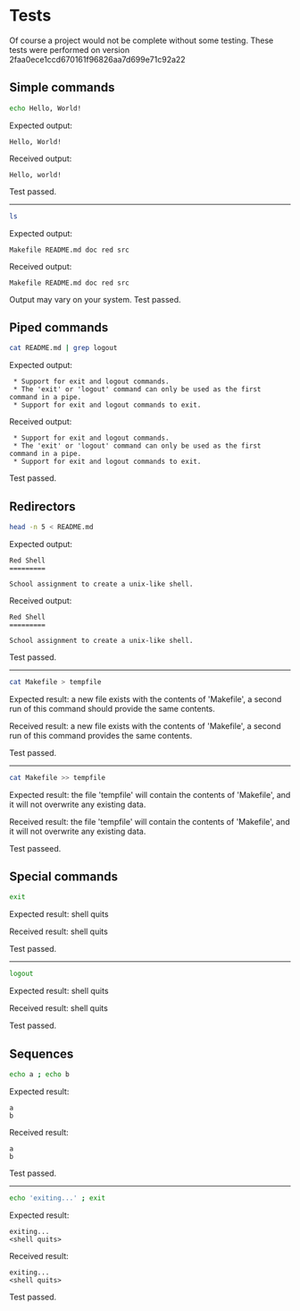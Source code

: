 Tests
=====

Of course a project would not be complete without some testing. 
These tests were performed on version 2faa0ece1ccd670161f96826aa7d699e71c92a22

Simple commands
---------------

```sh
echo Hello, World!
```
Expected output: 
```
Hello, World!
```
Received output: 
```
Hello, world!
```
Test passed.

 * * * 

```sh
ls
```
Expected output: 
```
Makefile README.md doc red src
```
Received output: 
```
Makefile README.md doc red src
```
Output may vary on your system.
Test passed.

Piped commands
--------------

```sh
cat README.md | grep logout
```

Expected output:
```
 * Support for exit and logout commands.
 * The 'exit' or 'logout' command can only be used as the first command in a pipe.
 * Support for exit and logout commands to exit.
```
Received output:
```
 * Support for exit and logout commands.
 * The 'exit' or 'logout' command can only be used as the first command in a pipe.
 * Support for exit and logout commands to exit.
```
Test passed.

Redirectors
-----------

```sh
head -n 5 < README.md
```
Expected output:
```
Red Shell
=========

School assignment to create a unix-like shell. 

```
Received output:
```
Red Shell
=========

School assignment to create a unix-like shell. 

```
Test passed.

 * * *

```sh
cat Makefile > tempfile
```
Expected result: a new file exists with the contents of 'Makefile', a second run of this command should provide the same contents.

Received result: a new file exists with the contents of 'Makefile', a second run of this command provides the same contents.

Test passed.

 * * *

```sh
cat Makefile >> tempfile
```
Expected result: the file 'tempfile' will contain the contents of 'Makefile', and it will not overwrite any existing data.

Received result: the file 'tempfile' will contain the contents of 'Makefile', and it will not overwrite any existing data.

Test passeed.

Special commands
----------------

```sh
exit
```
Expected result: shell quits

Received result: shell quits

Test passed.

 * * *

```sh
logout
```
Expected result: shell quits

Received result: shell quits

Test passed.

Sequences
---------

```sh
echo a ; echo b
```

Expected result:
```
a
b
```

Received result:
```
a
b
```
Test passed.

 * * *

```sh
echo 'exiting...' ; exit
```

Expected result:
```
exiting...
<shell quits>
```

Received result:
```
exiting...
<shell quits>
```

Test passed.
